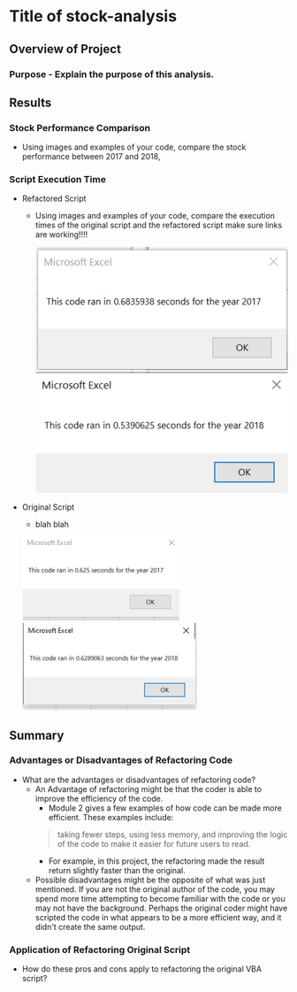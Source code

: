 # **Title of stock-analysis**

## **Overview of Project**
### Purpose - Explain the purpose of this analysis.

## **Results**
### Stock Performance Comparison
- Using images and examples of your code, compare the stock performance between 2017 and 2018, 
### Script Execution Time
  - Refactored Script
    - Using images and examples of your code, compare the execution times of the original script and the refactored script make sure links are working!!!!
    
      ![VBA_Challenge_2017](Resources/VBA_Challenge_2017.png)
      ![VBA_Challenge_2018](Resources/VBA_Challenge_2018.PNG)
  
  - Original Script 
    -  blah blah 
  
      ![Original_2017](Resources/Original_2017.PNG)
      ![Original_2018](Resources/Original_2018.PNG)
  
## **Summary**
### Advantages or Disadvantages of Refactoring Code
- What are the advantages or disadvantages of refactoring code?
  - An Advantage of refactoring might be that the coder is able to improve the efficiency of the code.  
    -  Module 2 gives a few examples of how code can be made more efficient. These examples include:  
      > taking fewer steps, using less memory, and improving the logic of the code to make it easier for future users to read.
    -  For example, in this project, the refactoring made the result return slightly faster than the original.
  - Possible disadvantages might be the opposite of what was just mentioned.  If you are not the original author of the code, you may spend more time attempting to become familiar with the code or you may not have the background.  Perhaps the original coder might have scripted the code in what appears to be a more efficient way, and it didn't create the same output.
### Application of Refactoring Original Script
- How do these pros and cons apply to refactoring the original VBA script?
